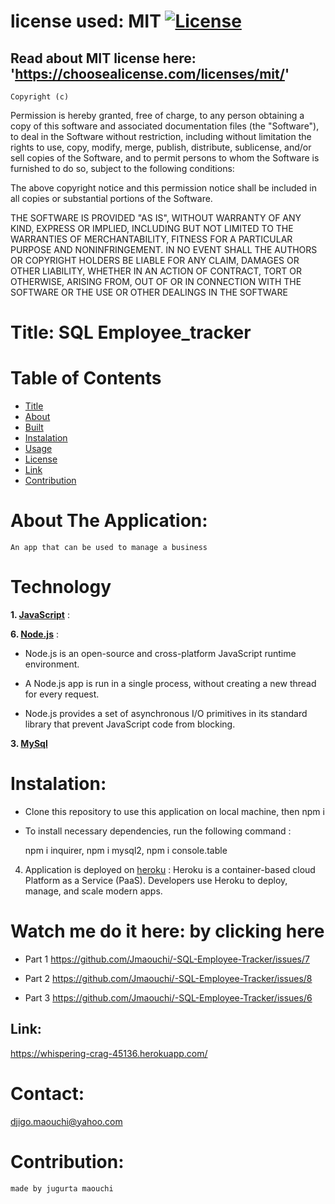   # license used:  MIT  [![License](https://img.shields.io/apm/l/npm)](https://choosealicense.com/licenses/mit/)


  ## Read about MIT license here:  'https://choosealicense.com/licenses/mit/'


    Copyright (c) 
Permission is hereby granted, free of charge, to any person obtaining a copy
of this software and associated documentation files (the "Software"), to deal
in the Software without restriction, including without limitation the rights
to use, copy, modify, merge, publish, distribute, sublicense, and/or sell
copies of the Software, and to permit persons to whom the Software is
furnished to do so, subject to the following conditions:

The above copyright notice and this permission notice shall be included in all
copies or substantial portions of the Software.

THE SOFTWARE IS PROVIDED "AS IS", WITHOUT WARRANTY OF ANY KIND, EXPRESS OR
IMPLIED, INCLUDING BUT NOT LIMITED TO THE WARRANTIES OF MERCHANTABILITY,
FITNESS FOR A PARTICULAR PURPOSE AND NONINFRINGEMENT. IN NO EVENT SHALL THE
AUTHORS OR COPYRIGHT HOLDERS BE LIABLE FOR ANY CLAIM, DAMAGES OR OTHER
LIABILITY, WHETHER IN AN ACTION OF CONTRACT, TORT OR OTHERWISE, ARISING FROM,
OUT OF OR IN CONNECTION WITH THE SOFTWARE OR THE USE OR OTHER DEALINGS IN THE
SOFTWARE
    
  



  # Title: SQL Employee_tracker



  # Table of  Contents

  * [Title](#title)
  * [About](#about)
  * [Built](#Technology)
  * [Instalation](#header.instal)
  * [Usage](header.usage)
  * [License](#header.license)
  * [Link](#link)
  * [Contribution](#header.contribution)



  # About The Application:
    An app that can be used to manage a business 
    

  # Technology

  **1. [JavaScript](https;//javascript.com/)** :



  **6. [Node.js](https://nodejs.org/en/)** : 

  * Node.js is an open-source and cross-platform JavaScript runtime environment.

  * A Node.js app is run in a single process, without creating a new thread for every request.

  * Node.js provides a set of asynchronous I/O primitives in its standard library that prevent JavaScript code from blocking.


  **3. [MySql](https://mysql.com/)**

    
  # Instalation:

  * Clone this repository to use this application on local machine, then npm i 


  * To install necessary dependencies, run the following command :

      npm i inquirer, npm i mysql2, npm i console.table
  

  4. Application is deployed on [heroku](https://whispering-crag-45136.herokuapp.com/) : Heroku is a container-based cloud Platform as a Service (PaaS). Developers use Heroku to deploy, manage, and scale modern apps.



  # Watch me do it here: by clicking here   

  - Part 1 https://github.com/Jmaouchi/-SQL-Employee-Tracker/issues/7  
  
  - Part 2 https://github.com/Jmaouchi/-SQL-Employee-Tracker/issues/8

  - Part 3 https://github.com/Jmaouchi/-SQL-Employee-Tracker/issues/6


  ## Link:  
   
  https://whispering-crag-45136.herokuapp.com/


  # Contact:
  djigo.maouchi@yahoo.com



  # Contribution:
    made by jugurta maouchi 